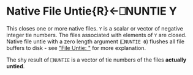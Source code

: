 




<h1 class="heading"><span class="name">Native File Untie</span><span class="command">{R}←⎕NUNTIE Y</span></h1>

This closes one or more native files.  `Y` is a scalar or vector of negative integer tie numbers.  The files associated with elements of `Y` are closed.  Native file untie with a zero length argument (`⎕NUNTIE ⍬`) flushes all file buffers to disk - see ["File Untie: "](../../../system-functions-a-z/system-functions-a-z/funtie.md) for more explanation.


The shy result of `⎕NUNTIE` is a vector of tie numbers of the files **actually untied**.




